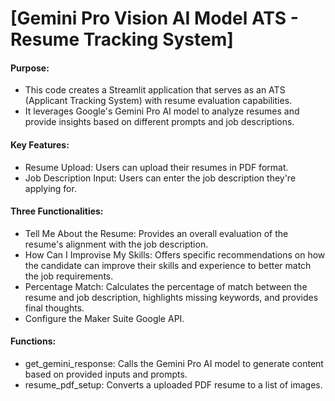 
# [Gemini Pro Vision AI Model ATS - Resume Tracking System]


#### Purpose:

- This code creates a Streamlit application that serves as an ATS (Applicant Tracking System) with resume evaluation capabilities.
- It leverages Google's Gemini Pro AI model to analyze resumes and provide insights based on different prompts and job descriptions.

#### Key Features:
- Resume Upload: Users can upload their resumes in PDF format.
- Job Description Input: Users can enter the job description they're applying for.
#### Three Functionalities:
- Tell Me About the Resume: Provides an overall evaluation of the resume's alignment with the job description.
- How Can I Improvise My Skills: Offers specific recommendations on how the candidate can improve their skills and experience to better match the job requirements.
- Percentage Match: Calculates the percentage of match between the resume and job description, highlights missing keywords, and provides final thoughts.
- Configure the Maker Suite Google API.
#### Functions:
- get_gemini_response: Calls the Gemini Pro AI model to generate content based on provided inputs and prompts.
- resume_pdf_setup: Converts a uploaded PDF resume to a list of images.

